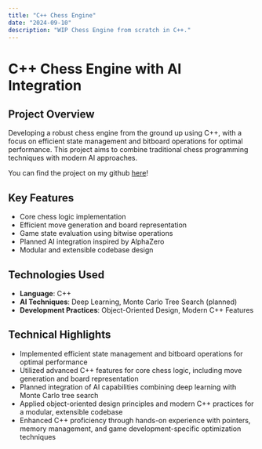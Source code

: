 ```yaml
---
title: "C++ Chess Engine"
date: "2024-09-10"
description: "WIP Chess Engine from scratch in C++."
---
```


# C++ Chess Engine with AI Integration

## Project Overview
Developing a robust chess engine from the ground up using C++, with a focus on efficient state management and bitboard operations for optimal performance. This project aims to combine traditional chess programming techniques with modern AI approaches.


You can find the project on my github [here](https://github.com/KamdynS/chess_engine_from_scratch)!


## Key Features
- Core chess logic implementation
- Efficient move generation and board representation
- Game state evaluation using bitwise operations
- Planned AI integration inspired by AlphaZero
- Modular and extensible codebase design

## Technologies Used
- **Language**: C++
- **AI Techniques**: Deep Learning, Monte Carlo Tree Search (planned)
- **Development Practices**: Object-Oriented Design, Modern C++ Features

## Technical Highlights
- Implemented efficient state management and bitboard operations for optimal performance
- Utilized advanced C++ features for core chess logic, including move generation and board representation
- Planned integration of AI capabilities combining deep learning with Monte Carlo tree search
- Applied object-oriented design principles and modern C++ practices for a modular, extensible codebase
- Enhanced C++ proficiency through hands-on experience with pointers, memory management, and game development-specific optimization techniques
